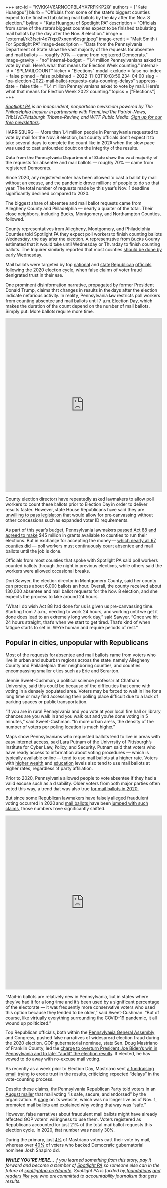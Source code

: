 +++
arc-id = "KVKK4V6ARNCOPBL4YX7RFKKP2Q"
authors = ["Kate Huangpu"]
blurb = "Officials from some of the state’s biggest counties expect to be finished tabulating mail ballots by the day after the Nov. 8 election."
byline = "Kate Huangpu of Spotlight PA"
description = "Officials from some of the state’s biggest counties expect to be finished tabulating mail ballots by the day after the Nov. 8 election."
image = "external/rk3fsctr4d7fxpd7xnenn6csgr.jpeg"
image-credit = "Matt Smith / For Spotlight PA"
image-description = "Data from the Pennsylvania Department of State show the vast majority of the requests for absentee and mail ballots — roughly 70% — came from registered Democrats."
image-gravity = "no"
internal-budget = "1.4 million Pennsylvanians asked to vote by mail. Here’s what that means for Election Week counting."
internal-id = "SPLMAILCOUNT"
kicker = "Elections"
modal-exclude = false
no-index = false
pinned = false
published = 2022-11-03T10:08:59.234-04:00
slug = "pa-election-2022-mail-ballot-requests-data-counting-delays"
suppress-date = false
title = "1.4 million Pennsylvanians asked to vote by mail. Here’s what that means for Election Week 2022 counting."
topics = ["Elections"]
+++

<a href="https://www.spotlightpa.org/"><i>Spotlight PA</i></a><i> is an independent, nonpartisan newsroom powered by The Philadelphia Inquirer in partnership with PennLive/The Patriot-News, TribLIVE/Pittsburgh Tribune-Review, and WITF Public Media. </i><a href="https://www.spotlightpa.org/newsletters"><i>Sign up for our free newsletters</i></a><i>.</i>

HARRISBURG — More than 1.4 million people in Pennsylvania requested to vote by mail for the Nov. 8 election, but county officials don’t expect it to take several days to complete the count like in 2020 when the slow pace was used to cast unfounded doubt on the integrity of the results. 

Data from the Pennsylvania Department of State show the vast majority of the requests for absentee and mail ballots — roughly 70% — came from registered Democrats.

Since 2020, any registered voter has been allowed to cast a ballot by mail without an excuse, and the pandemic drove millions of people to do so that year. The total number of requests made by this year’s Nov. 1 deadline significantly declined compared to 2020.

<script src="https://www.spotlightpa.org/embed.js" async></script><div data-spl-embed-version="1" data-spl-src="https://www.spotlightpa.org/embeds/newsletter/"></div>

The biggest share of absentee and mail ballot requests came from Allegheny County and Philadelphia — nearly a quarter of the total. Their close neighbors, including Bucks, Montgomery, and Northampton Counties, followed.

County representatives from Allegheny, Montgomery, and Philadelphia Counties told Spotlight PA they expect poll workers to finish counting ballots Wednesday, the day after the election. A representative from Bucks County estimated that it would take until Wednesday or Thursday to finish counting ballots. The Inquirer similarly reported that most counties <a href="https://www.inquirer.com/politics/election/pennsylvania-2022-election-results-vote-count-timing-20221020.html">should be done by early Wednesday</a>.

Mail ballots were targeted by top <a href="https://www.nytimes.com/interactive/2021/01/07/us/elections/electoral-college-biden-objectors.html">national</a> and <a href="https://www.witf.org/2022/08/22/pa-gop-state-lawmaker-says-a-key-2020-election-fraud-claim-was-not-factual/">state</a> <a href="https://www.pahousegop.com/electionfraud">Republican</a> <a href="https://whyy.org/articles/doug-mastriano-election-lies-disinformation-jan-6/">officials</a> following the 2020 election cycle, when false claims of voter fraud denigrated trust in their use.

One prominent disinformation narrative, propagated by former President Donald Trump, claims that changes in results in the days after the election indicate nefarious activity. In reality, Pennsylvania law restricts poll workers from counting absentee and mail ballots until 7 a.m. Election Day, which makes the duration of the count depend on the number of mail ballots. Simply put: More ballots require more time.

<iframe title="Where people are requesting mail ballots in Pa." aria-label="Map" id="datawrapper-chart-ZoX9c" src="https://datawrapper.dwcdn.net/ZoX9c/5/" scrolling="yes" frameborder="0" style="width: 0; min-width: 100% !important; border: none;" height="560"></iframe><script type="text/javascript">!function(){"use strict";window.addEventListener("message",(function(e){if(void 0!==e.data["datawrapper-height"]){var t=document.querySelectorAll("iframe");for(var a in e.data["datawrapper-height"])for(var r=0;r<t.length;r++){if(t[r].contentWindow===e.source)t[r].style.height=e.data["datawrapper-height"][a]+"px"}}}))}();
</script>

County election directors have repeatedly asked lawmakers to allow poll workers to count these ballots prior to Election Day in order to deliver results faster. However, state House Republicans have said they are <a href="https://www.witf.org/2022/07/20/for-almost-two-years-pa-counties-have-asked-for-more-pre-canvassing-time-state-lawmakers-have-yet-to-reach-an-agreement/">unwilling to pass legislation</a> that would allow for pre-canvassing without other concessions such as expanded voter ID requirements.

As part of this year’s budget, Pennsylvania lawmakers <a href="https://www.spotlightpa.org/news/2022/07/pa-election-funding-private-donation-ban-budget-deal/">passed Act 88 and agreed to make</a> $45 million in grants available to counties to run their elections. But in exchange for accepting the money — <a href="https://www.inquirer.com/politics/election/pa-state-funding-election-integrity-grants-20220819.html">which nearly all 67 counties did</a> — poll workers must continuously count absentee and mail ballots until the job is done.

Officials from most counties that spoke with Spotlight PA said poll workers counted ballots through the night in previous elections, while others said the workers were allowed occasional breaks.

Dori Sawyer, the election director in Montgomery County, said her county can process about 6,000 ballots an hour. Overall, the county received about 130,000 absentee and mail ballot requests for the Nov. 8 election, and she expects the process to take around 24 hours.

“What I do wish Act 88 had done for us is given us pre-canvassing time. Starting from 7 a.m., needing to work 24 hours, and working until we get it done does lead to an extremely long work day,” said Sawyer. “Once we hit 24 hours straight, that’s when we start to get tired. That’s kind of when fatigue starts to set in. We’re human and require periods of rest.”

## Popular in cities, unpopular with Republicans

Most of the requests for absentee and mail ballots came from voters who live in urban and suburban regions across the state, namely Allegheny County and Philadelphia, their neighboring counties, and counties encompassing smaller cities such as Erie and Scranton.

Jennie Sweet-Cushman, a political science professor at Chatham University, said this could be because of the difficulties that come with voting in a densely populated area. Voters may be forced to wait in line for a long time or may find accessing their polling place difficult due to a lack of parking spaces or public transportation.

“If you are in rural Pennsylvania and you vote at your local fire hall or library, chances are you walk in and you walk out and you’re done voting in 5 minutes,” said Sweet-Cushman. “In more urban areas, the density of the number of voters per polling location is much higher.”

Maps show Pennsylvanians who requested ballots tend to live in areas with <a href="https://broadbandnow.com/Pennsylvania">easy internet</a> <a href="https://extension.psu.edu/pennsylvania-broadband-map">access</a>, said Lara Putnam of the University of Pittsburgh’s Institute for Cyber Law, Policy, and Security. Putnam said that voters who have ready access to information about voting procedures — which is typically available online — tend to use mail ballots at a higher rate. Voters with <a href="https://equitablegrowth.org/evidence-from-the-2020-election-shows-how-to-close-the-income-voting-divide/">higher wealth</a> and <a href="https://www.pewresearch.org/politics/2020/11/20/the-voting-experience-in-2020/">education</a> levels also tend to use mail ballots at higher rates, regardless of party affiliation.

Prior to 2020, Pennsylvania allowed people to vote absentee if they had a valid excuse such as a disability. Older voters from both major parties often voted this way, a trend that was also true <a href="https://www.inquirer.com/politics/election/pennsylvania-mail-ballot-request-data-20221027.html">for mail ballots in 2020.</a>

But since some Republican lawmakers have falsely alleged fraudulent voting occurred in 2020 and <a href="https://whyy.org/articles/pa-gop-mail-voting-challenge-the-big-lie/">mail ballots </a>have been <a href="https://www.nytimes.com/2022/10/31/technology/midterm-disinformation-pennsylvania.html">lumped with such claims</a>, those numbers have significantly shifted.

<iframe title="Mail ballots overwhelmingly requested by Democrats" aria-label="Map" id="datawrapper-chart-VO3M9" src="https://datawrapper.dwcdn.net/VO3M9/6/" scrolling="yes" frameborder="0" style="width: 0; min-width: 100% !important; border: none;" height="560"></iframe><script type="text/javascript">!function(){"use strict";window.addEventListener("message",(function(e){if(void 0!==e.data["datawrapper-height"]){var t=document.querySelectorAll("iframe");for(var a in e.data["datawrapper-height"])for(var r=0;r<t.length;r++){if(t[r].contentWindow===e.source)t[r].style.height=e.data["datawrapper-height"][a]+"px"}}}))}();
</script>

“Mail-in ballots are relatively new in Pennsylvania, but in states where they’ve had it for a long time and it’s been used by a significant percentage of the electorate — it was frequently more conservative voters who used this option because they tended to be older,” said Sweet-Cushman. “But of course, like virtually everything surrounding the COVID-19 pandemic, it all wound up politicized.”

Top Republican officials, both within the <a href="https://whyy.org/articles/despite-infighting-pa-gop-senators-push-forward-with-vague-idea-of-2020-election-audit/">Pennsylvania General Assembly</a> and Congress, pushed false narratives of widespread election fraud during the 2020 election. GOP gubernatorial nominee, state Sen. Doug Mastriano of Franklin County, led the <a href="https://www.inquirer.com/politics/pennsylvania/inq2/doug-mastriano-pennsylvania-2020-election-denial-timeline-20220609.html">charge to overturn President Joe Biden’s win in Pennsylvania and to later “audit” the election results</a>. If elected, he has vowed to do away with no-excuse mail voting.

As recently as a week prior to Election Day, Mastriano sent <a href="https://twitter.com/Wrschgn/status/1587859085877465090">a fundraising email</a> trying to erode trust in the results, criticizing expected “delays” in the vote-counting process.

<script src="https://www.spotlightpa.org/embed.js" async></script><div data-spl-embed-version="1" data-spl-src="https://www.spotlightpa.org/embeds/donate/?eyebrow_text=SUPPORT%20SPOTLIGHT%20PA&cta_text=YES%2C%20I%20WANT%20TO%20CONTRIBUTE&teaser_text=The%20future%20of%20Spotlight%20PA%20depends%20on%20your%20support.%20Make%20a%20tax-deductible%20gift%20now%20to%20ensure%20this%20vital%20journalism%20can%20continue%20in%202023.%20As%20a%20special%20bonus%2C%20%3Cb%3Eall%20gifts%20will%20be%20DOUBLED."></div>

Despite these claims, the Pennsylvania Republican Party told voters in an <a href="https://twitter.com/jjabbott/status/1561745601238388738">August mailer</a> that mail voting “is safe, secure, and endorsed” by the organization. A <a href="https://web.archive.org/web/20220616182309/http://www.pagop.org/mailin/">page</a> on its website, which was no longer live as of Nov. 1, promoted mail ballots and explained why voting that way was “safe.”

However, false narratives about fraudulent mail ballots might have already affected GOP voters’ willingness to use them. Voters registered as Republicans accounted for just 21% of the total mail ballot requests this election cycle. In 2020, that number was nearly 30%.

During the primary, just <a href="https://web.archive.org/20221107164808/https://www.electionreturns.pa.gov/Home/SummaryResults?ElectionID=94&ElectionType=P&IsActive=0">4%</a> of Mastriano voters cast their vote by mail, whereas over <a href="https://web.archive.org/20221107164808/https://www.electionreturns.pa.gov/Home/SummaryResults?ElectionID=94&ElectionType=P&IsActive=0">40%</a> of voters who backed Democratic gubernatorial nominee Josh Shapiro did.

<i><b>WHILE YOU’RE HERE...</b></i><i> If you learned something from this story, pay it forward and become a member of </i><a href="https://www.spotlightpa.org/"><i>Spotlight PA</i></a><i> so someone else can in the future at </i><a href="https://www.spotlightpa.org/donate"><i>spotlightpa.org/donate</i></a><i>. Spotlight PA is funded by</i><a href="https://www.spotlightpa.org/support"><i> foundations</i></a><i> </i><a href="https://www.spotlightpa.org/support"><i>and readers like you</i></a><i> who are committed to accountability journalism that gets results.</i>
